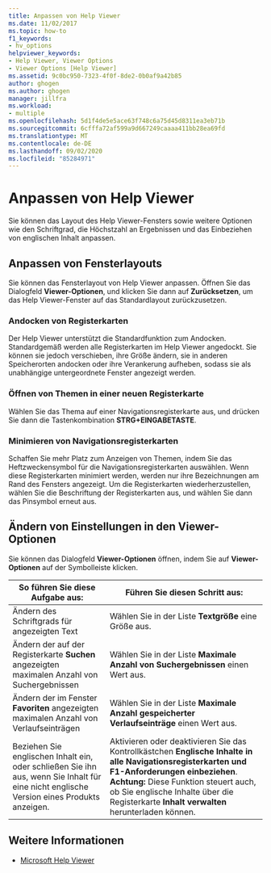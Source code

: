 ```yaml
---
title: Anpassen von Help Viewer
ms.date: 11/02/2017
ms.topic: how-to
f1_keywords:
- hv_options
helpviewer_keywords:
- Help Viewer, Viewer Options
- Viewer Options [Help Viewer]
ms.assetid: 9c0bc950-7323-4f0f-8de2-0b0af9a42b85
author: ghogen
ms.author: ghogen
manager: jillfra
ms.workload:
- multiple
ms.openlocfilehash: 5d1f4de5e5ace63f748c6a75d45d8311ea3eb71b
ms.sourcegitcommit: 6cfffa72af599a9d667249caaaa411bb28ea69fd
ms.translationtype: MT
ms.contentlocale: de-DE
ms.lasthandoff: 09/02/2020
ms.locfileid: "85284971"
---
```

# <a name="customize-the-help-viewer"></a>Anpassen von Help Viewer
Sie können das Layout des Help Viewer-Fensters sowie weitere Optionen wie den Schriftgrad, die Höchstzahl an Ergebnissen und das Einbeziehen von englischen Inhalt anpassen.

## <a name="customizing-window-layout"></a>Anpassen von Fensterlayouts
Sie können das Fensterlayout von Help Viewer anpassen. Öffnen Sie das Dialogfeld **Viewer-Optionen**, und klicken Sie dann auf **Zurücksetzen**, um das Help Viewer-Fenster auf das Standardlayout zurückzusetzen.

### <a name="docking-tabs"></a>Andocken von Registerkarten
Der Help Viewer unterstützt die Standardfunktion zum Andocken. Standardgemäß werden alle Registerkarten im Help Viewer angedockt. Sie können sie jedoch verschieben, ihre Größe ändern, sie in anderen Speicherorten andocken oder ihre Verankerung aufheben, sodass sie als unabhängige untergeordnete Fenster angezeigt werden.

### <a name="opening-a-topic-in-a-new-tab"></a>Öffnen von Themen in einer neuen Registerkarte
Wählen Sie das Thema auf einer Navigationsregisterkarte aus, und drücken Sie dann die Tastenkombination **STRG+EINGABETASTE**.

### <a name="minimize-a-navigation-tab"></a>Minimieren von Navigationsregisterkarten
Schaffen Sie mehr Platz zum Anzeigen von Themen, indem Sie das Heftzweckensymbol für die Navigationsregisterkarten auswählen. Wenn diese Registerkarten minimiert werden, werden nur ihre Bezeichnungen am Rand des Fensters angezeigt. Um die Registerkarten wiederherzustellen, wählen Sie die Beschriftung der Registerkarten aus, und wählen Sie dann das Pinsymbol erneut aus.

## <a name="changing-settings-in-viewer-options"></a>Ändern von Einstellungen in den Viewer-Optionen
Sie können das Dialogfeld **Viewer-Optionen** öffnen, indem Sie auf **Viewer-Optionen** auf der Symbolleiste klicken.

|So führen Sie diese Aufgabe aus:|Führen Sie diesen Schritt aus:|
| - | - |
|Ändern des Schriftgrads für angezeigten Text|Wählen Sie in der Liste **Textgröße** eine Größe aus.|
|Ändern der auf der Registerkarte **Suchen** angezeigten maximalen Anzahl von Suchergebnissen|Wählen Sie in der Liste **Maximale Anzahl von Suchergebnissen** einen Wert aus.|
|Ändern der im Fenster **Favoriten** angezeigten maximalen Anzahl von Verlaufseinträgen|Wählen Sie in der Liste **Maximale Anzahl gespeicherter Verlaufseinträge** einen Wert aus.|
|Beziehen Sie englischen Inhalt ein, oder schließen Sie ihn aus, wenn Sie Inhalt für eine nicht englische Version eines Produkts anzeigen.|Aktivieren oder deaktivieren Sie das Kontrollkästchen **Englische Inhalte in alle Navigationsregisterkarten und F1-Anforderungen einbeziehen**. **Achtung:** Diese Funktion steuert auch, ob Sie englische Inhalte über die Registerkarte **Inhalt verwalten** herunterladen können.|

## <a name="see-also"></a>Weitere Informationen

- [Microsoft Help Viewer](../help-viewer/overview.md)